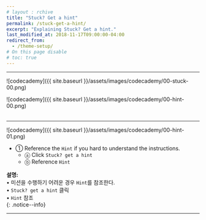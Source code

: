 ```yaml
---
# layout : rchive
title: "Stuck? Get a hint"
permalink: /stuck-get-a-hint/
excerpt: "Explaining Stuck? Get a hint."
last_modified_at: 2018-11-17T09:00:00-04:00
redirect_from:
  - /theme-setup/
# On this page disable
# toc: true
---
```

    
    
    
<hr/>

![codecademy]({{ site.baseurl }}/assets/images/codecademy/00-stuck-00.png)    

![codecademy]({{ site.baseurl }}/assets/images/codecademy/00-hint-00.png)    
<br>
<hr/>

![codecademy]({{ site.baseurl }}/assets/images/codecademy/00-hint-01.png)    

* ① Reference the `Hint` if you hard to understand the instructions.
  - ⓐ Click `Stuck? get a hint`       
  - ⓑ Reference `Hint`     


**설명:**    
• 미션을 수행하기 어려운 경우 `Hint`를 참조한다.    
• `Stuck? get a hint` 클릭    
• `Hint` 참조    
{: .notice--info}



<hr/>    
<br>    